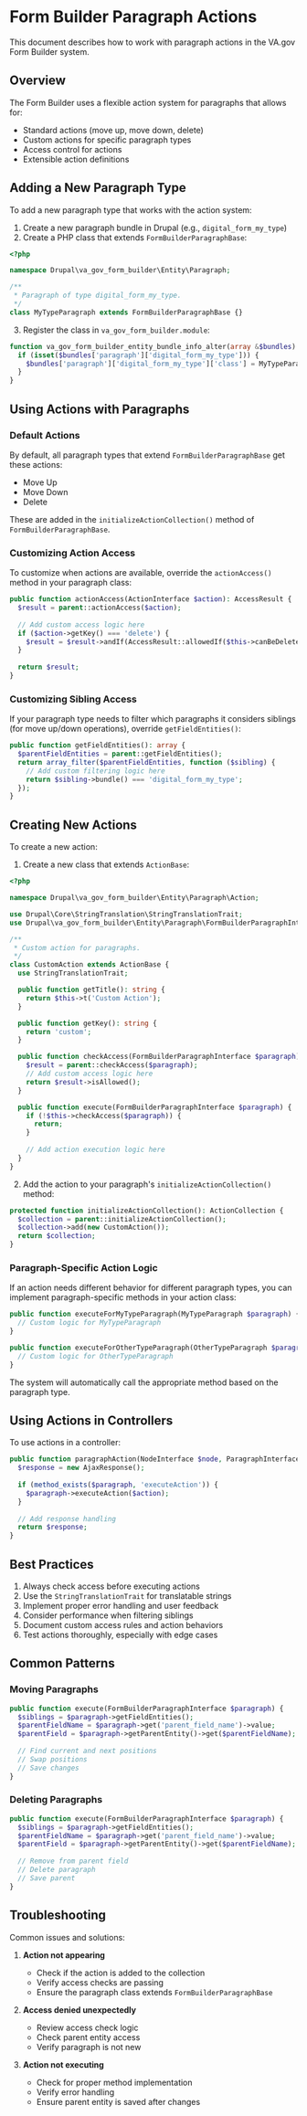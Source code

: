 # Form Builder Paragraph Actions

This document describes how to work with paragraph actions in the VA.gov Form Builder system.

## Overview

The Form Builder uses a flexible action system for paragraphs that allows for:
- Standard actions (move up, move down, delete)
- Custom actions for specific paragraph types
- Access control for actions
- Extensible action definitions

## Adding a New Paragraph Type

To add a new paragraph type that works with the action system:

1. Create a new paragraph bundle in Drupal (e.g., `digital_form_my_type`)
2. Create a PHP class that extends `FormBuilderParagraphBase`:

```php
<?php

namespace Drupal\va_gov_form_builder\Entity\Paragraph;

/**
 * Paragraph of type digital_form_my_type.
 */
class MyTypeParagraph extends FormBuilderParagraphBase {}
```

3. Register the class in `va_gov_form_builder.module`:

```php
function va_gov_form_builder_entity_bundle_info_alter(array &$bundles): void {
  if (isset($bundles['paragraph']['digital_form_my_type'])) {
    $bundles['paragraph']['digital_form_my_type']['class'] = MyTypeParagraph::class;
  }
}
```

## Using Actions with Paragraphs

### Default Actions

By default, all paragraph types that extend `FormBuilderParagraphBase` get these actions:
- Move Up
- Move Down
- Delete

These are added in the `initializeActionCollection()` method of `FormBuilderParagraphBase`.

### Customizing Action Access

To customize when actions are available, override the `actionAccess()` method in your paragraph class:

```php
public function actionAccess(ActionInterface $action): AccessResult {
  $result = parent::actionAccess($action);
  
  // Add custom access logic here
  if ($action->getKey() === 'delete') {
    $result = $result->andIf(AccessResult::allowedIf($this->canBeDeleted()));
  }
  
  return $result;
}
```

### Customizing Sibling Access

If your paragraph type needs to filter which paragraphs it considers siblings (for move up/down operations), override `getFieldEntities()`:

```php
public function getFieldEntities(): array {
  $parentFieldEntities = parent::getFieldEntities();
  return array_filter($parentFieldEntities, function ($sibling) {
    // Add custom filtering logic here
    return $sibling->bundle() === 'digital_form_my_type';
  });
}
```

## Creating New Actions

To create a new action:

1. Create a new class that extends `ActionBase`:

```php
<?php

namespace Drupal\va_gov_form_builder\Entity\Paragraph\Action;

use Drupal\Core\StringTranslation\StringTranslationTrait;
use Drupal\va_gov_form_builder\Entity\Paragraph\FormBuilderParagraphInterface;

/**
 * Custom action for paragraphs.
 */
class CustomAction extends ActionBase {
  use StringTranslationTrait;

  public function getTitle(): string {
    return $this->t('Custom Action');
  }

  public function getKey(): string {
    return 'custom';
  }

  public function checkAccess(FormBuilderParagraphInterface $paragraph): bool {
    $result = parent::checkAccess($paragraph);
    // Add custom access logic here
    return $result->isAllowed();
  }

  public function execute(FormBuilderParagraphInterface $paragraph) {
    if (!$this->checkAccess($paragraph)) {
      return;
    }
    
    // Add action execution logic here
  }
}
```

2. Add the action to your paragraph's `initializeActionCollection()` method:

```php
protected function initializeActionCollection(): ActionCollection {
  $collection = parent::initializeActionCollection();
  $collection->add(new CustomAction());
  return $collection;
}
```

### Paragraph-Specific Action Logic

If an action needs different behavior for different paragraph types, you can implement paragraph-specific methods in your action class:

```php
public function executeForMyTypeParagraph(MyTypeParagraph $paragraph) {
  // Custom logic for MyTypeParagraph
}

public function executeForOtherTypeParagraph(OtherTypeParagraph $paragraph) {
  // Custom logic for OtherTypeParagraph
}
```

The system will automatically call the appropriate method based on the paragraph type.

## Using Actions in Controllers

To use actions in a controller:

```php
public function paragraphAction(NodeInterface $node, ParagraphInterface $paragraph, string $action): AjaxResponse {
  $response = new AjaxResponse();
  
  if (method_exists($paragraph, 'executeAction')) {
    $paragraph->executeAction($action);
  }
  
  // Add response handling
  return $response;
}
```

## Best Practices

1. Always check access before executing actions
2. Use the `StringTranslationTrait` for translatable strings
3. Implement proper error handling and user feedback
4. Consider performance when filtering siblings
5. Document custom access rules and action behaviors
6. Test actions thoroughly, especially with edge cases

## Common Patterns

### Moving Paragraphs

```php
public function execute(FormBuilderParagraphInterface $paragraph) {
  $siblings = $paragraph->getFieldEntities();
  $parentFieldName = $paragraph->get('parent_field_name')->value;
  $parentField = $paragraph->getParentEntity()->get($parentFieldName);
  
  // Find current and next positions
  // Swap positions
  // Save changes
}
```

### Deleting Paragraphs

```php
public function execute(FormBuilderParagraphInterface $paragraph) {
  $siblings = $paragraph->getFieldEntities();
  $parentFieldName = $paragraph->get('parent_field_name')->value;
  $parentField = $paragraph->getParentEntity()->get($parentFieldName);
  
  // Remove from parent field
  // Delete paragraph
  // Save parent
}
```

## Troubleshooting

Common issues and solutions:

1. **Action not appearing**
   - Check if the action is added to the collection
   - Verify access checks are passing
   - Ensure the paragraph class extends `FormBuilderParagraphBase`

2. **Access denied unexpectedly**
   - Review access check logic
   - Check parent entity access
   - Verify paragraph is not new

3. **Action not executing**
   - Check for proper method implementation
   - Verify error handling
   - Ensure parent entity is saved after changes 